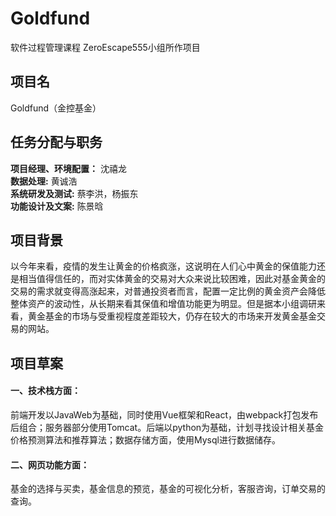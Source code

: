 # Goldfund
软件过程管理课程 ZeroEscape555小组所作项目

## 项目名
Goldfund（金控基金）

## 任务分配与职务
**项目经理、环境配置：** 沈禧龙<br>
**数据处理:** 黄诚浩<br>
**系统研发及测试:** 蔡李洪，杨振东<br>
**功能设计及文案:** 陈景晗<br>

## 项目背景
以今年来看，疫情的发生让黄金的价格疯涨，这说明在人们心中黄金的保值能力还是相当值得信任的，而对实体黄金的交易对大众来说比较困难，因此对基金黄金的交易的需求就变得高涨起来，对普通投资者而言，配置一定比例的黄金资产会降低整体资产的波动性，从长期来看其保值和增值功能更为明显。但是据本小组调研来看，黄金基金的市场与受重视程度差距较大，仍存在较大的市场来开发黄金基金交易的网站。

## 项目草案

#### 一、技术栈方面：
前端开发以JavaWeb为基础，同时使用Vue框架和React，由webpack打包发布后组合；服务器部分使用Tomcat。后端以python为基础，计划寻找设计相关基金价格预测算法和推荐算法；数据存储方面，使用Mysql进行数据储存。

#### 二、网页功能方面：
基金的选择与买卖，基金信息的预览，基金的可视化分析，客服咨询，订单交易的查询。
